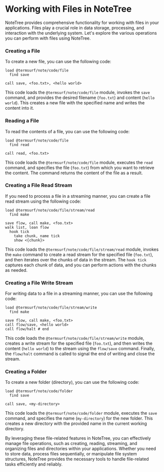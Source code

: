 # Working with Files in NoteTree

NoteTree provides comprehensive functionality for working with files in
your applications. Files play a crucial role in data storage,
processing, and interaction with the underlying system. Let's explore
the various operations you can perform with files using NoteTree.

### Creating a File

To create a new file, you can use the following code:

```link
load @termsurf/note/code/file
  find save

call save, <foo.txt>, <hello world>
```

This code loads the `@termsurf/note/code/file` module, invokes the
`save` command, and provides the desired filename (`foo.txt`) and
content (`hello world`). This creates a new file with the specified name
and writes the content into it.

### Reading a File

To read the contents of a file, you can use the following code:

```link
load @termsurf/note/code/file
  find read

call read, <foo.txt>
```

This code loads the `@termsurf/note/code/file` module, executes the
`read` command, and specifies the file (`foo.txt`) from which you want
to retrieve the content. The command returns the content of the file as
a result.

### Creating a File Read Stream

If you need to process a file in a streaming manner, you can create a
file read stream using the following code:

```link
load @termsurf/note/code/file/stream/read
  find make

save flow, call make, <foo.txt>
walk list, loan flow
  hook tick
    take chunk, name tick
    show <{chunk}>
```

This code loads the `@termsurf/note/code/file/stream/read` module,
invokes the `make` command to create a read stream for the specified
file (`foo.txt`), and then iterates over the chunks of data in the
stream. The `hook tick` captures each chunk of data, and you can perform
actions with the chunks as needed.

### Creating a File Write Stream

For writing data to a file in a streaming manner, you can use the
following code:

```link
load @termsurf/note/code/file/stream/write
  find make

save flow, call make, <foo.txt>
call flow/save, <hello world>
call flow/halt # end
```

This code loads the `@termsurf/note/code/file/stream/write` module,
creates a write stream for the specified file (`foo.txt`), and then
writes the content (`hello world`) to the stream using the `flow/save`
command. Finally, the `flow/halt` command is called to signal the end of
writing and close the stream.

### Creating a Folder

To create a new folder (directory), you can use the following code:

```link
load @termsurf/note/code/folder
  find save

call save, <my-directory>
```

This code loads the `@termsurf/note/code/folder` module, executes the
`save` command, and specifies the name (`my-directory`) for the new
folder. This creates a new directory with the provided name in the
current working directory.

By leveraging these file-related features in NoteTree, you can
effectively manage file operations, such as creating, reading,
streaming, and organizing files and directories within your
applications. Whether you need to store data, process files
sequentially, or manipulate file system structures, NoteTree provides
the necessary tools to handle file-related tasks efficiently and
reliably.
